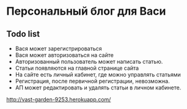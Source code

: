 Персональный блог для Васи
=====
Todo list
-
* Вася может зарегистрироваться
* Вася может авторизоваться на сайте
* Авторизованный пользователь может написать статью.
* Статьи появляются на главной странице сайта
* На сайте есть личный кабинет, где можно управлять статьями
* Регистрация, после первичной регистрации, невозможна.
* АП может редактировать и удалять статьи в личном кабинете.

http://vast-garden-9253.herokuapp.com/
